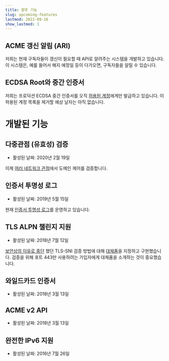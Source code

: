 ```yaml
---
title: 향후 기능
slug: upcoming-features
lastmod: 2021-09-16
show_lastmod: 1
---
```


## ACME 갱신 알림 (ARI)

저희는 현재 구독자들이 갱신이 필요할 때 API로 알려주는 시스템을 개발하고 있습니다. 이 시스템은, 예를 들어서 해지 예정일 등이 다가오면, 구독자들을 알릴 수 있습니다.

## ECDSA Root와 중간 인증서

저희는 프로덕션 ECDSA 중간 인증서를 오직 [허용된 계정](https://community.letsencrypt.org/t/ecdsa-availability-in-production-environment/150679)에게만 발급하고 있습니다. 이 허용된 계정 목록을 제거할 예상 날자는 아직 없습니다.

# 개발된 기능

## 다중관점 (유효성) 검증

* 활성된 날짜: 2020년 2월 19일

이제 [여러 네트워크 관점](https://letsencrypt.org/2020/02/19/multi-perspective-validation.html)에서 도메인 제어를 검증합니다.

## 인증서 투명성 로그

* 활성된 날짜: 2019년 5월 15일

현재 [인증서 투명성 로그](/docs/ct-logs)를 운영하고 있습니다.

## TLS ALPN 챌린지 지원

* 활성된 날짜: 2018년 7월 12일

[보안상의 이유로 중단](https://community.letsencrypt.org/t/important-what-you-need-to-know-about-tls-sni-validation-issues/50811) 했던 TLS-SNI 검증 방법에 대해 [대체품](https://tools.ietf.org/html/rfc8737)을 지정하고 구현했습니다. 검증을 위해 포트 443만 사용하려는 가입자에게 대체품을 소개하는 것이 중요했습니다.

## 와일드카드 인증서

* 활성된 날짜: 2018년 3월 13일

## ACME v2 API

* 활성된 날짜: 2018년 3월 13일

## 완전한 IPv6 지원

* 활성된 날짜: 2016년 7월 26일
